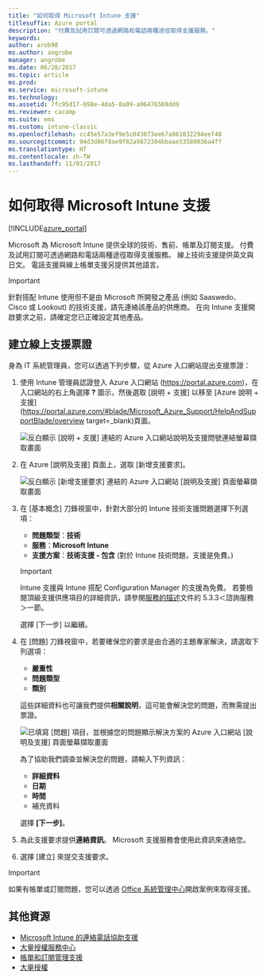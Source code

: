 ```yaml
---
title: "如何取得 Microsoft Intune 支援"
titlesuffix: Azure portal
description: "付費及試用訂閱可透過網路和電話兩種途徑取得支援服務。"
keywords: 
author: arob98
ms.author: angrobe
manager: angrobe
ms.date: 06/28/2017
ms.topic: article
ms.prod: 
ms.service: microsoft-intune
ms.technology: 
ms.assetid: 7fc95d17-098e-4da5-8a09-a96476569dd9
ms.reviewer: cacamp
ms.suite: ems
ms.custom: intune-classic
ms.openlocfilehash: cc45e57a3ef9e5c043073ee67a961832294eef48
ms.sourcegitcommit: 94d3d86f8ae9f82a9872384bbaae53580036a4ff
ms.translationtype: HT
ms.contentlocale: zh-TW
ms.lasthandoff: 11/01/2017
---
```

# <a name="how-to-get-support-for-microsoft-intune"></a>如何取得 Microsoft Intune 支援

[!INCLUDE[azure_portal](./includes/note-for-both-portals.md)]

Microsoft 為 Microsoft Intune 提供全球的技術、售前、帳單及訂閱支援。 付費及試用訂閱可透過網路和電話兩種途徑取得支援服務。 線上技術支援提供英文與日文。 電話支援與線上帳單支援另提供其他語言。

>[!IMPORTANT]
> 針對搭配 Intune 使用但不是由 Microsoft 所開發之產品 (例如 Saaswedo、Cisco 或 Lookout) 的技術支援，請先連絡該產品的供應商。 在向 Intune 支援開啟要求之前，請確定您已正確設定其他產品。

## <a name="create-an-online-support-ticket"></a>建立線上支援票證

身為 IT 系統管理員，您可以透過下列步驟，從 Azure 入口網站提出支援票證：

1. 使用 Intune 管理員認證登入 Azure 入口網站 (https://portal.azure.com)，在入口網站的右上角選擇 **?** 圖示，然後選取 [說明 + 支援] 以移至 [Azure 說明 + 支援](https://portal.azure.com/#blade/Microsoft_Azure_Support/HelpAndSupportBlade/overview target=_blank)頁面。

    ![反白顯示 [說明 + 支援] 連結的 Azure 入口網站說明及支援問號連結螢幕擷取畫面](./media/azure-get-support.png)

2. 在 Azure [說明及支援] 頁面上，選取 [新增支援要求]。

    ![反白顯示 [新增支援要求] 連結的 Azure 入口網站 [說明及支援] 頁面螢幕擷取畫面](./media/azure-support-ticket-link.png)
3. 在 [基本概念] 刀鋒視窗中，針對大部分的 Intune 技術支援問題選擇下列選項：
    - **問題類型**：**技術**
    - **服務**：**Microsoft Intune**
    - **支援方案**：**技術支援 - 包含** (對於 Intune 技術問題，支援是免費。)

    >[!IMPORTANT]
    >Intune 支援與 Intune 搭配 Configuration Manager 的支援為免費。 若要檢閱頂級支援供應項目的詳細資訊，請參閱[服務的描述](https://www.microsoft.com/microsoftservices/services-list.aspx)文件的 5.3.3＜諮詢服務＞一節。

    選擇 [下一步] 以繼續。
4. 在 [問題] 刀鋒視窗中，若要確保您的要求是由合適的主題專家解決，請選取下列選項：
    - **嚴重性**
    - **問題類型**
    - **類別**

    這些詳細資料也可讓我們提供**相關說明**，這可能會解決您的問題，而無需提出票證。

    ![已填寫 [問題] 項目，並根據您的問題顯示解決方案的 Azure 入口網站 [說明及支援] 頁面螢幕擷取畫面](./media/support-need-solutions.png)

    為了協助我們調查並解決您的問題，請輸入下列資訊：
    -   **詳細資料**
    - **日期**
    - **時間**
    - 補充資料

    選擇 **[下一步]**。
5. 為此支援要求提供**連絡資訊**。 Microsoft 支援服務會使用此資訊來連絡您。
6. 選擇 [建立] 來提交支援要求。

>[!IMPORTANT]
>如果有帳單或訂閱問題，您可以透過 [Office 系統管理中心](https://portal.office.com/Support/SupportEntry.aspx)開啟案例來取得支援。

## <a name="additional-resources"></a>其他資源
- [Microsoft Intune 的連絡電話協助支援](phone-support-contact.md)
- [大量授權服務中心](http://go.microsoft.com/fwlink/p/?LinkID=282016)
- [帳單和訂閱管理支援](https://support.office.com/article/Contact-Office-365-for-business-support-Admin-Help-32a17ca7-6fa0-4870-8a8d-e25ba4ccfd4b)
- [大量授權](http://go.microsoft.com/fwlink/p/?LinkID=282015)
